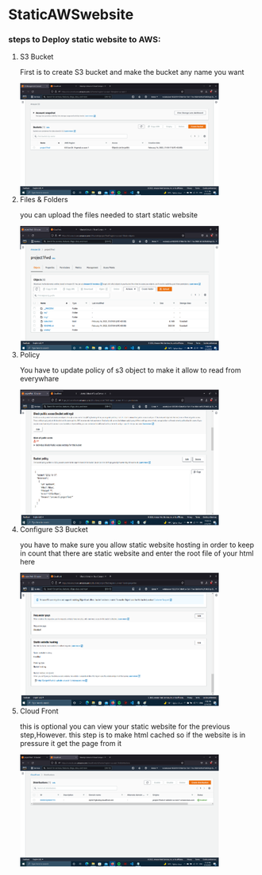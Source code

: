 # StaticAWSwebsite
 
### steps to Deploy static website to AWS:
<ol>
  <li>S3 Bucket</li>
  <p>First is to create S3 bucket and make the bucket any name you want</p>
  <img align="center" src="https://github.com/mhmdahmedfathi/StaticAWSwebsite/blob/main/Bucket.png" width=400/>
  </br>
  <li>Files & Folders</li>
  <p>you can upload the files needed to start static website</p>
  <img align="center" src="https://github.com/mhmdahmedfathi/StaticAWSwebsite/blob/main/StorageS3.png" width=400/>
  </br>
  <li>Policy</li>
  <p>You have to update policy of s3 object to make it allow to read from everywhare</p>
  <img align="center" src="https://github.com/mhmdahmedfathi/StaticAWSwebsite/blob/main/PolicyIam.png" width=400/>
  </br>
  <li>Configure S3 Bucket</li>
  <p>you have to make sure you allow static website hosting in order to keep in count that there are static website and enter the root file of your html here</p>
  <img align="center" src="https://github.com/mhmdahmedfathi/StaticAWSwebsite/blob/main/StaticWebsite.png" width=400/>
  </br>
  <li>Cloud Front</li>
  <p>this is optional you can view your static website for the previous step,However. this step is to make html cached so if the website is in pressure it get the page from it</p>
  <img align="center" src="https://github.com/mhmdahmedfathi/StaticAWSwebsite/blob/main/CloudFront.png" width=400/>
  </br>
  </ol>
